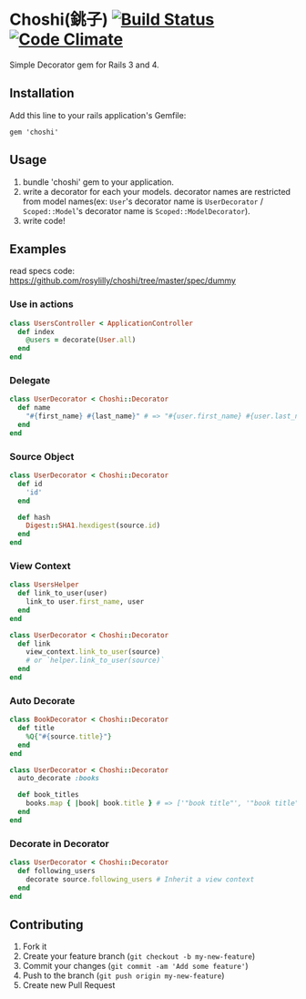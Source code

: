 # Choshi(銚子) [![Build Status](https://travis-ci.org/rosylilly/choshi.png?branch=master)](https://travis-ci.org/rosylilly/choshi) [![Code Climate](https://codeclimate.com/github/rosylilly/choshi.png)](https://codeclimate.com/github/rosylilly/choshi)

Simple Decorator gem for Rails 3 and 4.

## Installation

Add this line to your rails application's Gemfile:

    gem 'choshi'

## Usage

1. bundle 'choshi' gem to your application.
2. write a decorator for each your models. decorator names are restricted from model names(ex: `User`'s decorator name is `UserDecorator` / `Scoped::Model`'s decorator name is `Scoped::ModelDecorator`).
3. write code!

## Examples

read specs code: <https://github.com/rosylilly/choshi/tree/master/spec/dummy>

### Use in actions

```ruby
class UsersController < ApplicationController
  def index
    @users = decorate(User.all)
  end
end
```

### Delegate

```ruby
class UserDecorator < Choshi::Decorator
  def name
    "#{first_name} #{last_name}" # => "#{user.first_name} #{user.last_name}"
  end
end
```

### Source Object

```ruby
class UserDecorator < Choshi::Decorator
  def id
    'id'
  end

  def hash
    Digest::SHA1.hexdigest(source.id)
  end
end
```

### View Context

```ruby
class UsersHelper
  def link_to_user(user)
    link_to user.first_name, user
  end
end

class UserDecorator < Choshi::Decorator
  def link
    view_context.link_to_user(source)
    # or `helper.link_to_user(source)`
  end
end
```

### Auto Decorate

```ruby
class BookDecorator < Choshi::Decorator
  def title
    %Q{"#{source.title}"}
  end
end

class UserDecorator < Choshi::Decorator
  auto_decorate :books

  def book_titles
    books.map { |book| book.title } # => ['"book title"', '"book title"' ... ]
  end
end
```

### Decorate in Decorator

```ruby
class UserDecorator < Choshi::Decorator
  def following_users
    decorate source.following_users # Inherit a view context
  end
end
```

## Contributing

1. Fork it
2. Create your feature branch (`git checkout -b my-new-feature`)
3. Commit your changes (`git commit -am 'Add some feature'`)
4. Push to the branch (`git push origin my-new-feature`)
5. Create new Pull Request

